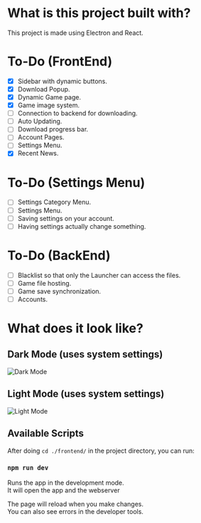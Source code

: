 # What is this project built with?

This project is made using Electron and React.

# To-Do (FrontEnd)

- [x] Sidebar with dynamic buttons.
- [x] Download Popup.
- [x] Dynamic Game page.
- [x] Game image system.
- [ ] Connection to backend for downloading.
- [ ] Auto Updating.
- [ ] Download progress bar.
- [ ] Account Pages.
- [ ] Settings Menu.
- [x] Recent News.

# To-Do (Settings Menu)

- [ ] Settings Category Menu.
- [ ] Settings Menu.
- [ ] Saving settings on your account.
- [ ] Having settings actually change something.

# To-Do (BackEnd)

- [ ] Blacklist so that only the Launcher can access the files.
- [ ] Game file hosting.
- [ ] Game save synchronization.
- [ ] Accounts.

# What does it look like?

## Dark Mode (uses system settings)

![Dark Mode](https://github.com/superlopez-real/CanaryCoders-Launcher/blob/master/DarkMode.png?raw=true)

## Light Mode (uses system settings)

![Light Mode](https://github.com/superlopez-real/CanaryCoders-Launcher/blob/master/LightMode.png?raw=true)

## Available Scripts

After doing `cd ./frontend/` in the project directory, you can run:

### `npm run dev`

Runs the app in the development mode.\
It will open the app and the webserver

The page will reload when you make changes.\
You can also see errors in the developer tools.
